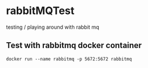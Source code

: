 # rabbitMQTest
testing / playing around with rabbit mq

## Test with rabbitmq docker container
`docker run --name rabbitmq -p 5672:5672 rabbitmq`
